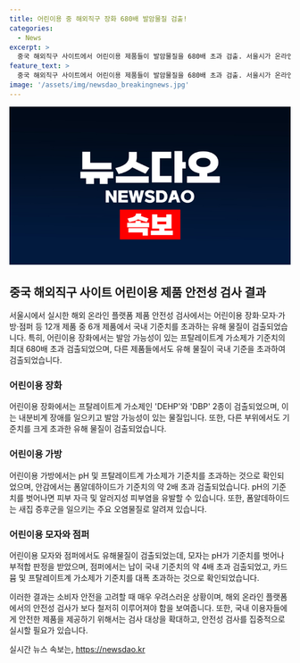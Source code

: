 ```yaml
---
title: 어린이용 중 해외직구 장화 680배 발암물질 검출!
categories:
  - News
excerpt: >
  중국 해외직구 사이트에서 어린이용 제품들이 발암물질을 680배 초과 검출. 서울시가 온라인 플랫폼 제품 안전성 검사 결과 12개 제품 중 6개에서 유해 물질 초과 검출 발표. 어린이용 장화·모자·가방·점퍼 등 대상으로 검사, 발암 가능성과 안전 기준 초과 확인. 시는 해외 플랫폼 검사 대상 확대, 여름 휴가철 어린이 제품에도 안전성 검사 실시 계획.
feature_text: >
  중국 해외직구 사이트에서 어린이용 제품들이 발암물질을 680배 초과 검출. 서울시가 온라인 플랫폼 제품 안전성 검사 결과 12개 제품 중 6개에서 유해 물질 초과 검출 발표. 어린이용 장화·모자·가방·점퍼 등 대상으로 검사, 발암 가능성과 안전 기준 초과 확인. 시는 해외 플랫폼 검사 대상 확대, 여름 휴가철 어린이 제품에도 안전성 검사 실시 계획.
image: '/assets/img/newsdao_breakingnews.jpg'
---
```


<p><img src="/assets/img/newsdao_breakingnews.jpg" alt="firstkoreanews 속보" /></p>

<h2 data-ke-size="size26">중국 해외직구 사이트 어린이용 제품 안전성 검사 결과</h2>

<p data-ke-size="size16">서울시에서 실시한 해외 온라인 플랫폼 제품 안전성 검사에서는 어린이용 장화·모자·가방·점퍼 등 12개 제품 중 6개 제품에서 국내 기준치를 초과하는 유해 물질이 검출되었습니다. 특히, 어린이용 장화에서는 발암 가능성이 있는 프탈레이트계 가소제가 기준치의 최대 680배 초과 검출되었으며, 다른 제품들에서도 유해 물질이 국내 기준을 초과하여 검출되었습니다.</p>

<h3><b>어린이용 장화</b></h3>

<p data-ke-size="size16">어린이용 장화에서는 프탈레이트계 가소제인 'DEHP'와 'DBP' 2종이 검출되었으며, 이는 내분비계 장애를 일으키고 발암 가능성이 있는 물질입니다. 또한, 다른 부위에서도 기준치를 크게 초과한 유해 물질이 검출되었습니다.</p>

<h3><b>어린이용 가방</b></h3>

<p data-ke-size="size16">어린이용 가방에서는 pH 및 프탈레이트계 가소제가 기준치를 초과하는 것으로 확인되었으며, 안감에서는 폼알데하이드가 기준치의 약 2배 초과 검출되었습니다. pH의 기준치를 벗어나면 피부 자극 및 알러지성 피부염을 유발할 수 있습니다. 또한, 폼알데하이드는 새집 증후군을 일으키는 주요 오염물질로 알려져 있습니다.</p>

<h3><b>어린이용 모자와 점퍼</b></h3>

<p data-ke-size="size16">어린이용 모자와 점퍼에서도 유해물질이 검출되었는데, 모자는 pH가 기준치를 벗어나 부적합 판정을 받았으며, 점퍼에서는 납이 국내 기준치의 약 4배 초과 검출되었고, 카드뮴 및 프탈레이트계 가소제가 기준치를 대폭 초과하는 것으로 확인되었습니다.</p>

<p data-ke-size="size16">이러한 결과는 소비자 안전을 고려할 때 매우 우려스러운 상황이며, 해외 온라인 플랫폼에서의 안전성 검사가 보다 철저히 이루어져야 함을 보여줍니다. 또한, 국내 이용자들에게 안전한 제품을 제공하기 위해서는 검사 대상을 확대하고, 안전성 검사를 집중적으로 실시할 필요가 있습니다.</p>
실시간 뉴스 속보는, <a href="https://newsdao.kr" rel="dofollow">https://newsdao.kr</a>



